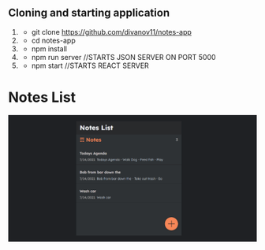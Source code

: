 
## Cloning and starting application
1. - git clone https://github.com/divanov11/notes-app
1. - cd notes-app
2. - npm install
3. - npm run server //STARTS JSON SERVER ON PORT 5000
4. - npm start  //STARTS REACT SERVER


# Notes List
<img src="./notes-app.PNG">  
